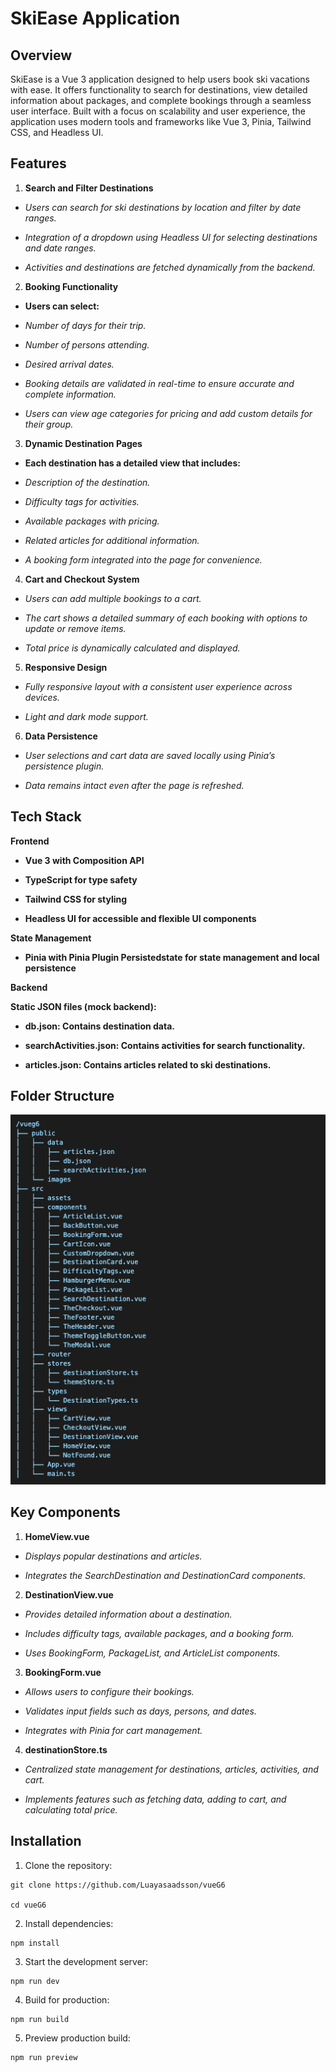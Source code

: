 # SkiEase Application

## Overview

SkiEase is a Vue 3 application designed to help users book ski vacations with ease. It offers functionality to search for destinations, view detailed information about packages, and complete bookings through a seamless user interface. Built with a focus on scalability and user experience, the application uses modern tools and frameworks like Vue 3, Pinia, Tailwind CSS, and Headless UI.

## Features

1. **Search and Filter Destinations**

- _Users can search for ski destinations by location and filter by date ranges._

- _Integration of a dropdown using Headless UI for selecting destinations and date ranges._

- _Activities and destinations are fetched dynamically from the backend._

2. **Booking Functionality**

- **Users can select:**

- _Number of days for their trip._

- _Number of persons attending._

- _Desired arrival dates._

- _Booking details are validated in real-time to ensure accurate and complete information._

- _Users can view age categories for pricing and add custom details for their group._

3. **Dynamic Destination Pages**

- **Each destination has a detailed view that includes:**

- _Description of the destination._

- _Difficulty tags for activities._

- _Available packages with pricing._

- _Related articles for additional information._

- _A booking form integrated into the page for convenience._

4. **Cart and Checkout System**

- _Users can add multiple bookings to a cart._

- _The cart shows a detailed summary of each booking with options to update or remove items._

- _Total price is dynamically calculated and displayed._

5. **Responsive Design**

- _Fully responsive layout with a consistent user experience across devices._

- _Light and dark mode support._

6. **Data Persistence**

- _User selections and cart data are saved locally using Pinia’s persistence plugin._

- _Data remains intact even after the page is refreshed._

## Tech Stack

**Frontend**

- **Vue 3 with Composition API**

- **TypeScript for type safety**

- **Tailwind CSS for styling**

- **Headless UI for accessible and flexible UI components**

**State Management**

- **Pinia with Pinia Plugin Persistedstate for state management and local persistence**

**Backend**

**Static JSON files (mock backend):**

- **db.json: Contains destination data.**

- **searchActivities.json: Contains activities for search functionality.**

- **articles.json: Contains articles related to ski destinations.**

## Folder Structure
![Folder structure image](./public/images/folderStructure.png)

## Key Components

1. **HomeView.vue**

- _Displays popular destinations and articles._

- _Integrates the SearchDestination and DestinationCard components._

2. **DestinationView.vue**

- _Provides detailed information about a destination._

- _Includes difficulty tags, available packages, and a booking form._

- _Uses BookingForm, PackageList, and ArticleList components._

3. **BookingForm.vue**

- _Allows users to configure their bookings._

- _Validates input fields such as days, persons, and dates._

- _Integrates with Pinia for cart management._

4. **destinationStore.ts**

- _Centralized state management for destinations, articles, activities, and cart._

- _Implements features such as fetching data, adding to cart, and calculating total price._

## Installation

1. Clone the repository:

```
git clone https://github.com/Luayasaadsson/vueG6

cd vueG6
```

2. Install dependencies:

```
npm install
```

3. Start the development server:

```
npm run dev
```

4. Build for production:

```
npm run build
```

5. Preview production build:

```
npm run preview
```